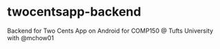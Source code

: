 # twocentsapp-backend
Backend for Two Cents App on Android for COMP150 @ Tufts University with @mchow01
